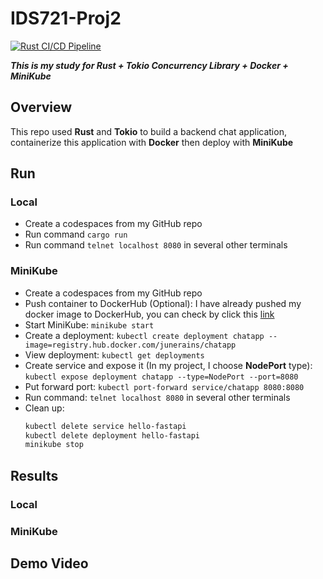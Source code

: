 # IDS721-Proj2
[![Rust CI/CD Pipeline](https://github.com/june-rains/IDS721-Proj2/actions/workflows/rust.yml/badge.svg)](https://github.com/june-rains/IDS721-Proj2/actions/workflows/rust.yml)

***This is my study for Rust + Tokio Concurrency Library + Docker + MiniKube***

## Overview
This repo used **Rust** and **Tokio** to build a backend chat application, containerize this application with **Docker** then deploy with **MiniKube**


## Run
### Local 
  * Create a codespaces from my GitHub repo  
  * Run command `cargo run`  
  * Run command `telnet localhost 8080` in several other terminals
### MiniKube
  * Create a codespaces from my GitHub repo
  * Push container to DockerHub (Optional): I have already pushed my docker image to DockerHub, you can check by click this [link](https://hub.docker.com/repository/docker/junerains/chatapp/general)
  * Start MiniKube: `minikube start`
  * Create a deployment: `kubectl create deployment chatapp --image=registry.hub.docker.com/junerains/chatapp`
  * View deployment: `kubectl get deployments`
  * Create service and expose it (In my project, I choose **NodePort** type): `kubectl expose deployment chatapp --type=NodePort --port=8080`
  * Put forward port: `kubectl port-forward service/chatapp 8080:8080`
  * Run command: `telnet localhost 8080` in several other terminals
  * Clean up:
    ```bash
    kubectl delete service hello-fastapi
    kubectl delete deployment hello-fastapi
    minikube stop
    ````
 ## Results
 ### Local
 
 ### MiniKube
 
 ## Demo Video
 
 



